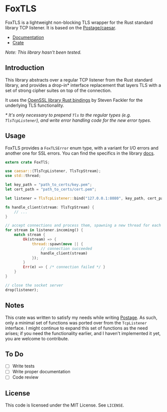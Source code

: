# FoxTLS

FoxTLS is a lightweight non-blocking TLS wrapper for the Rust standard library TCP listener.
It is based on the [Postage/caesar](https://github.com/Postage/caesar).

- [Documentation](https://fox4c.github.io/FoxTLS/)
- [Crate](https://crates.io/crates/FoxTLS)

_Note: This library hasn't been tested._

## Introduction

This library abstracts over a regular TCP listener from the Rust standard library, and provides a drop-in* interface replacement that layers TLS with a set of strong cipher suites on top of the connection.

It uses the [OpenSSL library Rust bindings](https://github.com/sfackler/rust-openssl) by Steven Fackler for the underlying TLS functionality.

_* It's only necessary to prepend `Tls` to the regular types (e.g. `TlsTcpListener`), and write error handling code for the new error types._


## Usage

FoxTLS provides a `FoxTLSError` enum type, with a variant for I/O errors and another one for SSL errors. You can find the specifics in the library [docs](https://fox4c.github.io/FoxTLS/FoxTLS/index.html).

```rust
extern crate FoxTlS;

use caesar::{TlsTcpListener, TlsTcpStream};
use std::thread;

let key_path = "path_to_certs/key.pem";
let cert_path = "path_to_certs/cert.pem";

let listener = TlsTcpListener::bind("127.0.0.1:8080", key_path, cert_path).unwrap()

fn handle_client(stream: TlsTcpStream) {
    // ...
}

// accept connections and process them, spawning a new thread for each one
for stream in listener.incoming() {
    match stream {
        Ok(stream) => {
            thread::spawn(move || {
                // connection succeeded
                handle_client(stream)
            });
        }
        Err(e) => { /* connection failed */ }
    }
}

// close the socket server
drop(listener);
```

## Notes

This crate was written to satisfy my needs while writing [Postage](https://github.com/Postage/postage). As such, only a minimal set of functions was ported over from the `TcpListener` interface. I might continue to expand this set of functions as the need arises; if you need the functionality earlier, and I haven't implemented it yet, you are welcome to contribute.

## To Do

- [ ] Write tests
- [ ] Write proper documentation
- [ ] Code review

## License

This code is licensed under the MIT License. See `LICENSE`.
